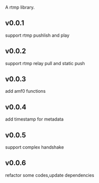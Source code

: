 A rtmp library.

## v0.0.1

support rtmp pushlish and play
## v0.0.2

support rtmp relay pull and static push
## v0.0.3

add amf0 functions 
## v0.0.4

add timestamp for metadata 
## v0.0.5

support complex handshake
## v0.0.6

refactor some codes,update dependencies

